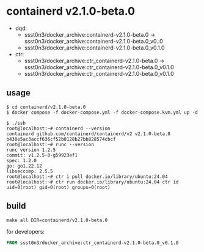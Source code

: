 # containerd v2.1.0-beta.0

* dqd: 
    * ssst0n3/docker_archive:containerd-v2.1.0-beta.0 -> ssst0n3/docker_archive:containerd-v2.1.0-beta.0_v0..0
    * ssst0n3/docker_archive:containerd-v2.1.0-beta.0_v0.1.0
* ctr:
    * ssst0n3/docker_archive:ctr_containerd-v2.1.0-beta.0 -> ssst0n3/docker_archive:ctr_containerd-v2.1.0-beta.0_v0.1.0
    * ssst0n3/docker_archive:ctr_containerd-v2.1.0-beta.0_v0.1.0

## usage

```shell
$ cd containerd/v2.1.0-beta.0
$ docker compose -f docker-compose.yml -f docker-compose.kvm.yml up -d
```

```shell
$ ./ssh
root@localhost:~# containerd --version
containerd github.com/containerd/containerd/v2 v2.1.0-beta.0 b430e5ac3accf636cf52b0128b27bb828574cbcf
root@localhost:~# runc --version
runc version 1.2.5
commit: v1.2.5-0-g59923ef1
spec: 1.2.0
go: go1.22.12
libseccomp: 2.5.5
root@localhost:~# ctr i pull docker.io/library/ubuntu:24.04
root@localhost:~# ctr run docker.io/library/ubuntu:24.04 ctr id
uid=0(root) gid=0(root) groups=0(root)
```

## build

```shell
make all DIR=containerd/v2.1.0-beta.0
```

for developers:

```dockerfile
FROM ssst0n3/docker_archive:ctr_containerd-v2.1.0-beta.0_v0.1.0
```
